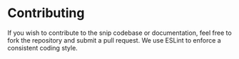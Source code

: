# Contributing

If you wish to contribute to the snip codebase or documentation, feel free to fork the repository and submit a
pull request. We use ESLint to enforce a consistent coding style.
